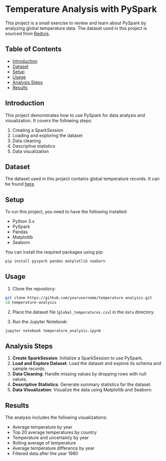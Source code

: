 # Temperature Analysis with PySpark

This project is a small exercise to review and learn about PySpark by analyzing global temperature data. The dataset used in this project is sourced from [Redivis](https://redivis.com/datasets/1e0a-f4931vvyg/tables).

## Table of Contents

- [Introduction](#introduction)
- [Dataset](#dataset)
- [Setup](#setup)
- [Usage](#usage)
- [Analysis Steps](#analysis-steps)
- [Results](#results)

## Introduction

This project demonstrates how to use PySpark for data analysis and visualization. It covers the following steps:
1. Creating a SparkSession
2. Loading and exploring the dataset
3. Data cleaning
4. Descriptive statistics
5. Data visualization

## Dataset

The dataset used in this project contains global temperature records. It can be found [here](https://redivis.com/datasets/1e0a-f4931vvyg/tables).

## Setup

To run this project, you need to have the following installed:
- Python 3.x
- PySpark
- Pandas
- Matplotlib
- Seaborn

You can install the required packages using pip:
```bash
pip install pyspark pandas matplotlib seaborn
```

## Usage

1. Clone the repository:
```bash
git clone https://github.com/yourusername/temperature-analysis.git
cd temperature-analysis
```

2. Place the dataset file (`global_temperatures.csv`) in the `data` directory.

3. Run the Jupyter Notebook:
```bash
jupyter notebook temperature_analysis.ipynb
```

## Analysis Steps

1. **Create SparkSession**: Initialize a SparkSession to use PySpark.
2. **Load and Explore Dataset**: Load the dataset and explore its schema and sample records.
3. **Data Cleaning**: Handle missing values by dropping rows with null values.
4. **Descriptive Statistics**: Generate summary statistics for the dataset.
5. **Data Visualization**: Visualize the data using Matplotlib and Seaborn.

## Results

The analysis includes the following visualizations:
- Average temperature by year
- Top 20 average temperatures by country
- Temperature and uncertainty by year
- Rolling average of temperature
- Average temperature difference by year
- Filtered data after the year 1980
